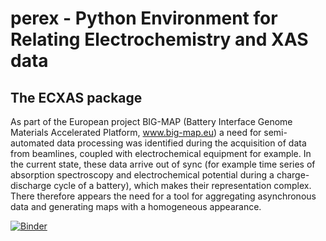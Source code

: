 # perex - Python Environment for Relating Electrochemistry and XAS data
## The ECXAS package
As part of the European project BIG-MAP (Battery Interface Genome Materials Accelerated Platform, www.big-map.eu) a need for semi-automated data processing was identified during the acquisition of data from beamlines, coupled with electrochemical equipment for example. In the current state, these data arrive out of sync (for example time series of absorption spectroscopy and electrochemical potential during a charge-discharge cycle of a battery), which makes their representation complex. There therefore appears the need for a tool for aggregating asynchronous data and generating maps with a homogeneous appearance.

[![Binder](https://mybinder.org/badge_logo.svg)](https://mybinder.org/v2/gh/GhostDeini/perex/HEAD?labpath=example%2Fecxas_rock_example.ipynb)
